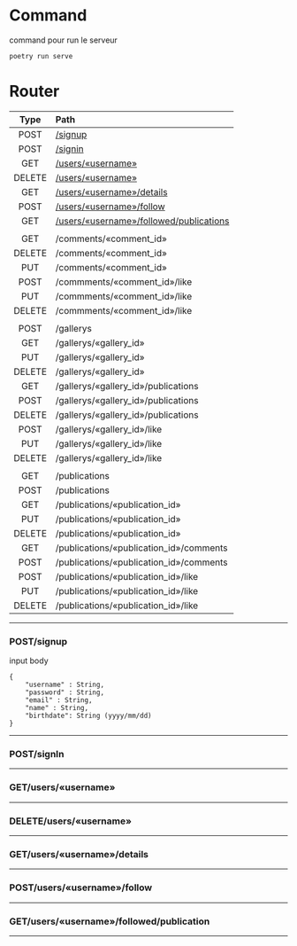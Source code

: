 # Command
command pour run le serveur 
```
poetry run serve
```

# Router
| Type   | Path    |
| :---:  | :---   | 
| POST   | [/signup](#postsignup) |
| POST   | [/signin](#postsignin) |
| GET    | [/users/«username»](#getusers«username») |
| DELETE | [/users/«username»](#deleteusers«username») |
| GET    | [/users/«username»/details](#getusers«username»details) |
| POST   | [/users/«username»/follow](#postusers«username»follow) |
| GET    | [/users/«username»/followed/publications](#getusers«username»followedpublication) |
|||
| GET    | /comments/«comment_id» |
| DELETE | /comments/«comment_id» |
| PUT    | /comments/«comment_id» |
| POST   | /commments/«comment_id»/like |
| PUT    | /commments/«comment_id»/like |
| DELETE | /commments/«comment_id»/like |
|||
| POST   | /gallerys |
| GET    | /gallerys/«gallery_id» |
| PUT    | /gallerys/«gallery_id» |
| DELETE | /gallerys/«gallery_id» |
| GET    | /gallerys/«gallery_id»/publications |
| POST   | /gallerys/«gallery_id»/publications |
| DELETE | /gallerys/«gallery_id»/publications |
| POST   | /gallerys/«gallery_id»/like |
| PUT    | /gallerys/«gallery_id»/like |
| DELETE | /gallerys/«gallery_id»/like |
|||
| GET    | /publications |
| POST   | /publications |
| GET    | /publications/«publication_id» |
| PUT    | /publications/«publication_id» |
| DELETE | /publications/«publication_id» |
| GET    | /publications/«publication_id»/comments |
| POST   | /publications/«publication_id»/comments |
| POST   | /publications/«publication_id»/like |
| PUT    | /publications/«publication_id»/like |
| DELETE | /publications/«publication_id»/like |

---

### POST/signup
input body
```
{
    "username" : String,
    "password" : String,
    "email" : String,
    "name" : String,
    "birthdate": String (yyyy/mm/dd)
}
```
---
### POST/signIn
---
### GET/users/«username»
---
### DELETE/users/«username»
---
### GET/users/«username»/details
---
### POST/users/«username»/follow
---
### GET/users/«username»/followed/publication
---